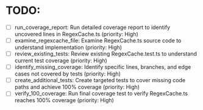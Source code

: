 # TODO:

- [ ] run_coverage_report: Run detailed coverage report to identify uncovered lines in RegexCache.ts (priority: High)
- [ ] examine_regexcache_file: Examine RegexCache.ts source code to understand implementation (priority: High)
- [ ] review_existing_tests: Review existing RegexCache.test.ts to understand current test coverage (priority: High)
- [ ] identify_missing_coverage: Identify specific lines, branches, and edge cases not covered by tests (priority: High)
- [ ] create_additional_tests: Create targeted tests to cover missing code paths and achieve 100% coverage (priority: High)
- [ ] verify_100_coverage: Run final coverage test to verify RegexCache.ts reaches 100% coverage (priority: High)
